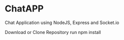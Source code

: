 # ChatAPP
Chat Application using NodeJS, Express and Socket.io

Download or Clone Repository
run npm install
